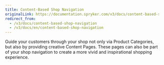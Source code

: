 ```yaml
---
title: Content-Based Shop Navigation
originalLink: https://documentation.spryker.com/v3/docs/content-based-shop-navigation
redirect_from:
  - /v3/docs/content-based-shop-navigation
  - /v3/docs/en/content-based-shop-navigation
---
```


Guide your customers through your shop not only via Product Categories, but also by providing creative Content Pages. These pages can also be part of your shop navigation to create a more vivid and inspirational shopping experience.

<!--
**See also:**

* Learn about Navigation module
* Add navigation in the Administration Interface
-->
